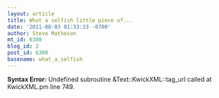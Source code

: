```yaml
---
layout: article
title: What a selfish little piece of...
date: '2011-08-03 01:33:33 -0700'
author: Steve Matheson
mt_id: 6300
blog_id: 2
post_id: 6300
basename: what_a_selfish
---
```

<p><strong>Syntax Error:</strong> Undefined subroutine &Text::KwickXML::tag_url called at KwickXML.pm line 749.
</p>
